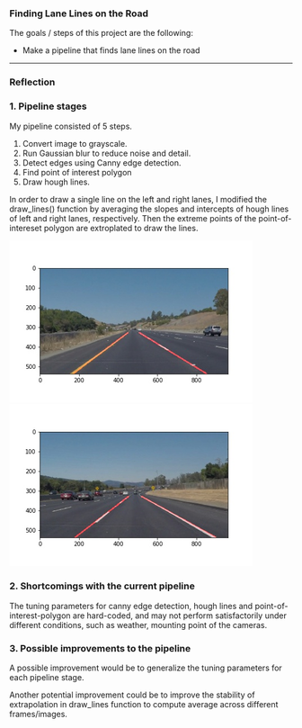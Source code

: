 
### Finding Lane Lines on the Road

The goals / steps of this project are the following:
* Make a pipeline that finds lane lines on the road

[//]: # (Image References)

[image1]: ./test_images_output/solidYellowCurve.jpg "SolidYellowCurve"

---
### Reflection

### 1. Pipeline stages

My pipeline consisted of 5 steps.
1. Convert image to grayscale.
2. Run Gaussian blur to reduce noise and detail.
3. Detect edges using Canny edge detection.
4. Find point of interest polygon
5. Draw hough lines. 

In order to draw a single line on the left and right lanes, I modified the draw_lines() function by averaging the slopes and intercepts of hough lines of left and right lanes, respectively. Then the extreme points of the point-of-intereset polygon are extroplated to draw the lines.  

![alt text](./test_images_output/solidYellowCurve.jpg)
![alt text](./test_images_output/solidWhiteCurve.jpg)

### 2. Shortcomings with the current pipeline

The tuning parameters for canny edge detection, hough lines and point-of-interest-polygon are hard-coded, and may not perform satisfactorily under different conditions, such as weather, mounting point of the cameras. 


### 3. Possible improvements to the pipeline

A possible improvement would be to generalize the tuning parameters for each pipeline stage.

Another potential improvement could be to improve the stability of extrapolation in draw_lines function to compute average across different frames/images.  
